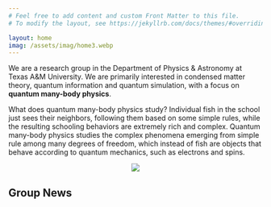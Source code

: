 ```yaml
---
# Feel free to add content and custom Front Matter to this file.
# To modify the layout, see https://jekyllrb.com/docs/themes/#overriding-theme-defaults

layout: home
imag: /assets/imag/home3.webp
---
```


We are a research group in the Department of Physics & Astronomy at Texas A&M University. We are primarily interested in condensed matter theory, quantum information and quantum simulation,  with a focus on __quantum many-body physics__.

What does quantum many-body physics study? Individual fish in the school just sees their neighbors, following them based on some simple rules, while the resulting schooling behaviors are extremely rich and complex.  Quantum many-body physics studies the complex phenomena emerging from simple rule among many degrees of freedom, which instead of fish are objects that behave according to quantum mechanics, such as electrons and spins. 
<div style='display:flex'>
<img style='margin-left:auto; margin-right:auto' src='{{'/assets/imag/coffeeFish.jpg' | relative_url}}'/>
</div>


## Group News


